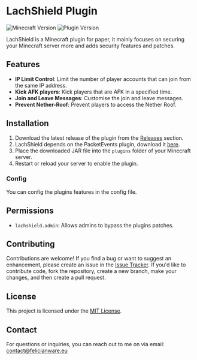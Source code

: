 # LachShield Plugin

![Minecraft Version](https://img.shields.io/badge/Minecraft-1.21.1-brightgreen.svg)
![Plugin Version](https://img.shields.io/badge/Plugin%20Version-1.4.2-blue.svg)

LachShield is a Minecraft plugin for paper, it mainly focuses on securing your Minecraft server more and adds security features and patches.

## Features

- **IP Limit Control**: Limit the number of player accounts that can join from the same IP address.
- **Kick AFK players**: Kick players that are AFK in a specified time.
- **Join and Leave Messages**: Customise the join and leave messages.
- **Prevent Nether-Roof**: Prevent players to access the Nether Roof.

## Installation

1. Download the latest release of the plugin from the [Releases](https://github.com/LachCrafter/LachShield/releases) section.
2. LachShield depends on the PacketEvents plugin, download it [here](https://modrinth.com/plugin/packetevents/versions).
3. Place the downloaded JAR file into the `plugins` folder of your Minecraft server.
4. Restart or reload your server to enable the plugin.

### Config

You can config the plugins features in the config file.

## Permissions

- `lachshield.admin`: Allows admins to bypass the plugins patches.

## Contributing

Contributions are welcome! If you find a bug or want to suggest an enhancement, please create an issue in the [Issue Tracker](https://github.com/LachCrafter/LachShield/issues). If you'd like to contribute code, fork the repository, create a new branch, make your changes, and then create a pull request.

## License

This project is licensed under the [MIT License](https://github.com/LachCrafter/LachShield/blob/master/LICENSE).

## Contact

For questions or inquiries, you can reach out to me on via email: [contact@felicianware.eu](mailto:contact@felicianware.eu)
